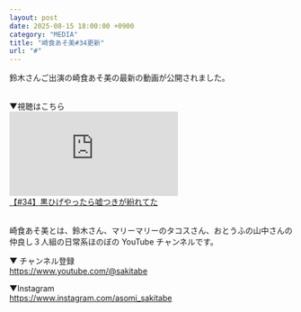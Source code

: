 ```yaml
---
layout: post
date: 2025-08-15 18:00:00 +0900
category: "MEDIA"
title: "崎食あそ美#34更新"
url: "#"
---
```


鈴木さんご出演の崎食あそ美の最新の動画が公開されました。

<br>
▼視聴はこちら

<div class="video-size">
<iframe src="https://www.youtube.com/embed/ci7bB_QWMb4?si=iu8UUqvOc1E98MLX" title="YouTube video player" frameborder="0" allow="accelerometer; autoplay; clipboard-write; encrypted-media; gyroscope; picture-in-picture; web-share" referrerpolicy="strict-origin-when-cross-origin" allowfullscreen></iframe>
</div>
<a href="https://youtu.be/ci7bB_QWMb4?si=oRPvUrBoc2v1XhAP" target="_blank">【#34】黒ひげやったら嘘つきが紛れてた</a>

<br>
<br>

崎食あそ美とは、鈴木さん、マリーマリーのタコスさん、おとうふの山中さんの仲良し３人組の日常系ほのぼの YouTube チャンネルです。

▼ チャンネル登録<br>
<https://www.youtube.com/@sakitabe>

▼Instagram<br>
<https://www.instagram.com/asomi_sakitabe>
